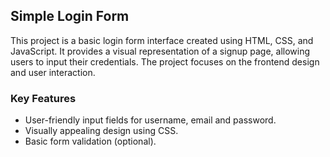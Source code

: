 ## Simple Login Form

This project is a basic login form interface created using HTML, CSS, and JavaScript. It provides a visual representation of a signup page, allowing users to input their credentials. The project focuses on the frontend design and user interaction.

### Key Features
* User-friendly input fields for username, email and password.
* Visually appealing design using CSS.
* Basic form validation (optional).